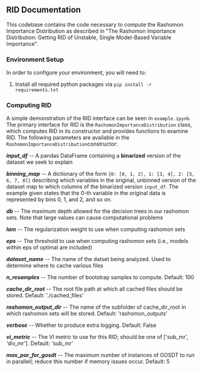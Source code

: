 ## RID Documentation
This codebase contains the code necessary to compute the Rashomon Importance Distribution as described in "The Rashomon Importance Distribution: Getting RID of Unstable, Single Model-Based Variable Importance". 

### Environment Setup
In order to configure your environment, you will need to:
1. Install all required python packages via `pip install -r requirements.txt`

### Computing RID
A simple demonstration of the RID interface can be seen in `example.ipynb`. The primary interface for RID is the `RashomonImportanceDistribution` class, which computes RID in its constructor and provides functions to examine RID. The following parameters are available in the `RashomonImportanceDistribution`constructor:

_**input_df**_ -- A pandas DataFrame containing a **binarized** version of the dataset we seek to explain
    
_**binning_map**_ -- A dictionary of the form `{0: [0, 1, 2], 1: [3, 4], 2: [5, 6, 7, 8]}` describing which variables in the original, unbinned version of the dataset map to which columns of the binarized version `input_df`. The example given states that the 0-th variable in the original data is represented by bins 0, 1, and 2, and so on.

_**db**_ -- The maximum depth allowed for the decision trees in our rashomon sets. Note that large values can cause computational problems

_**lam**_ -- The regularization weight to use when computing rashomon sets

_**eps**_ -- The threshold to use when computing rashomon sets (i.e., models within eps of optimal are included)

_**dataset_name**_ -- The name of the datset being analyzed. Used to determine where to cache various files

_**n_resamples**_ -- The number of bootstrap samples to compute. Default: 100

_**cache_dir_root**_ -- The root file path at which all cached files should be stored. Default: './cached_files'

_**rashomon_output_dir**_ -- The name of the subfolder of cache_dir_root in which rashomon sets will be stored. Default: 'rashomon_outputs'

_**verbose**_ -- Whether to produce extra logging. Default: False

_**vi_metric**_ -- The VI metric to use for this RID; should be one of ['sub_mr', 'div_mr']. Default: 'sub_mr'
    
_**max_par_for_gosdt**_ -- The maximum number of instances of GOSDT to run in parallell; reduce this number if memory issues occur. Default: 5
